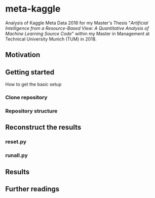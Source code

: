 # meta-kaggle
Analysis of Kaggle Meta Data 2016 for my Master's Thesis "*Artificial Intelligence from a Resource-Based View: A Quantitative Analysis of Machine Learning Source Code*" within my Master in Management at Technical University Munich (TUM) in 2018.

## Motivation

## Getting started
How to get the basic setup

### Clone repository
### Repository structure

## Reconstruct the results
### reset.py
### runall.py

## Results

## Further readings
